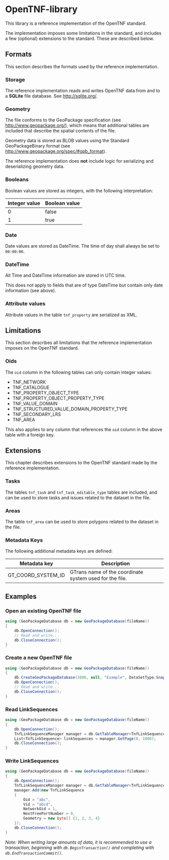# OpenTNF-library
This library is a reference implementation of the OpenTNF standard.

The implementation imposes some limitations in the standard, and includes a few (optional) extensions to the standard. These are described below.

## Formats
This section describes the formats used by the reference implementation.

### Storage
The reference implementation reads and writes OpenTNF data from and to a **SQLite** file database. See http://sqlite.org/.

### Geometry
The file conforms to the GeoPackage specification (see http://www.geopackage.org/), 
which means that additional tables are included that describe the spatial contents of the file.

Geometry data is stored as BLOB values using the Standard GeoPackageBinary format (see http://www.geopackage.org/spec/#gpb_format).

The reference implementation does **not** include logic for serializing and deserializing geometry data.

### Booleans
Boolean values are stored as integers, with the following interpretation:

| Integer value | Boolean value |
| --- | --- |
| 0 | false |
| 1 | true |

### Date
Date values are stored as DateTime. The time of day shall always be set to `00:00:00`.

### DateTime
All Time and DateTime information are stored in UTC time.

This does not apply to fields that are of type DateTime but contain only date information (see above).

### Attribute values
Attribute values in the table `tnf_property` are serialized as XML.

## Limitations
This section describes all limitations that the reference implementation imposes on the OpenTNF standard.

### Oids
The `oid` column in the following tables can only contain integer values:
* TNF_NETWORK
* TNF_CATALOGUE
* TNF_PROPERTY_OBJECT_TYPE
* TNF_PROPERTY_OBJECT_PROPERTY_TYPE
* TNF_VALUE_DOMAIN
* TNF_STRUCTURED_VALUE_DOMAIN_PROPERTY_TYPE
* TNF_SECONDARY_LRS
* TNF_AREA

This also applies to any column that references the `oid` column in the above table with a foreign key.

## Extensions
This chapter describes extensions to the OpenTNF standard made by the reference implementation.

### Tasks
The tables `tnf_task` and `tnf_task_editable_type` tables are included, and can be used to store tasks and issues related to the dataset in the file.

### Areas
The table `tnf_area` can be used to store polygons related to the dataset in the file.

### Metadata Keys
The following additional metadata keys are defined:

| Metadata key | Description |
| --- | --- |
| GT_COORD_SYSTEM_ID | GTrans name of the coordinate system used for the file. |

## Examples
### Open an existing OpenTNF file
```cs
using (GeoPackageDatabase db = new GeoPackageDatabase(fileName))
{
    db.OpenConnection();
    // Read and write...
    db.CloseConnection();
}
```
### Create a new OpenTNF file
```cs
using (GeoPackageDatabase db = new GeoPackageDatabase(fileName))
{
    db.CreateGeoPackageDatabase(3006, null, "Example", DataSetType.Snapshot, null, false, true);
    db.OpenConnection();
    // Read and write...
    db.CloseConnection();
}
```

### Read LinkSequences
```cs
using (GeoPackageDatabase db = new GeoPackageDatabase(fileName))
{
    db.OpenConnection();
    TnfLinkSequenceManager manager = db.GetTableManager<TnfLinkSequenceManager>();
    List<TnfLinkSequence> linkSequences = manager.GetPage(0, 1000);
    db.CloseConnection();
}
```

### Write LinkSequences
```cs
using (GeoPackageDatabase db = new GeoPackageDatabase(fileName))
{
    db.OpenConnection();
    TnfLinkSequenceManager manager = db.GetTableManager<TnfLinkSequenceManager>();
    manager.Add(new TnfLinkSequence
    {
        Oid = "abc",
        Vid = "abcd",
        NetworkOid = 1,
        NextFreePortNumber = 0,
        Geometry = new byte[] {1, 2, 3, 4}
    });
    db.CloseConnection();
}
```

*Note: When writing large amounts of data, it is recommended to use a transaction, beginning with `db.BeginTransaction()` and completing with `db.EndTransactionCommit()`.*